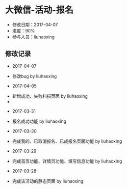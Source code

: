 # 大微信-活动-报名
- 修改日期：2017-04-07  
- 进度：90%  
- 参与人员：liuhaoxing 

## 修改记录
- 2017-04-07
* 修改bug by liuhaoxing

- 2017-04-05
* 新增成功、失败扫描页面 by liuhaoxing
* 
- 2017-03-31
* 报名成功功能 by liuhaoxing

- 2017-03-30
* 完成我的、已取消报名、已成报名页面功能 by liuhaoxing

- 2017-03-29
* 完成首页功能、详情页功能、填写信息功能 by liuhaoxing

- 2017-03-28
* 完成该活动的静态页面 by liuhaoxing

